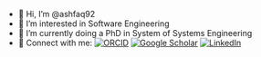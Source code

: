 - 👋 Hi, I’m @ashfaq92  
- 👀 I’m interested in Software Engineering  
- 🌱 I’m currently doing a PhD in System of Systems Engineering  
- 🔗 Connect with me:
  [![ORCID](https://img.shields.io/badge/ORCID-0000--0003--1870--7680-A6CE39?style=flat&logo=orcid&logoColor=white)](https://orcid.org/0000-0003-1870-7680)
  [![Google Scholar](https://img.shields.io/badge/Google%20Scholar-Profile-blue?style=flat&logo=google-scholar&logoColor=white)](https://scholar.google.com/citations?user=gP9NwrAAAAAJ)
  [![LinkedIn](https://img.shields.io/badge/LinkedIn-Profile-blue?style=flat&logo=linkedin)](https://www.linkedin.com/in/92ashfaq)  

<!---
ashfaq92/ashfaq92 is a ✨ special ✨ repository because its `README.md` (this file) appears on your GitHub profile.
You can click the Preview link to take a look at your changes.
--->

